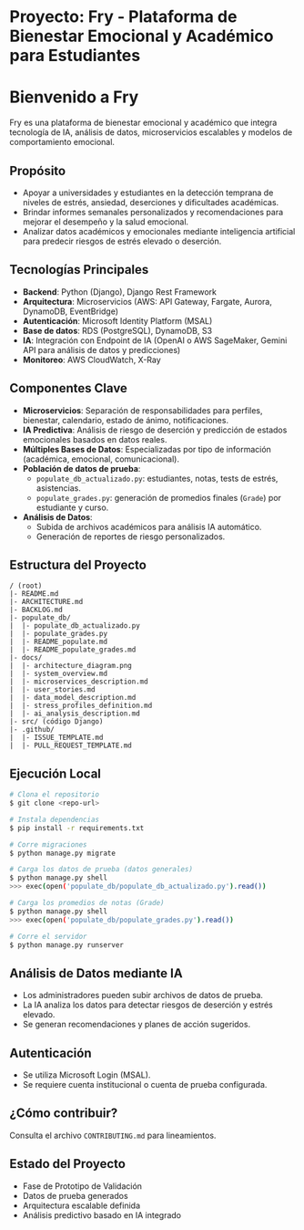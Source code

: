 
# Proyecto: Fry - Plataforma de Bienestar Emocional y Académico para Estudiantes

# Bienvenido a Fry

Fry es una plataforma de bienestar emocional y académico que integra tecnología de IA, análisis de datos, microservicios escalables y modelos de comportamiento emocional.

## Propósito

- Apoyar a universidades y estudiantes en la detección temprana de niveles de estrés, ansiedad, deserciones y dificultades académicas.
- Brindar informes semanales personalizados y recomendaciones para mejorar el desempeño y la salud emocional.
- Analizar datos académicos y emocionales mediante inteligencia artificial para predecir riesgos de estrés elevado o deserción.

## Tecnologías Principales

- **Backend**: Python (Django), Django Rest Framework
- **Arquitectura**: Microservicios (AWS: API Gateway, Fargate, Aurora, DynamoDB, EventBridge)
- **Autenticación**: Microsoft Identity Platform (MSAL)
- **Base de datos**: RDS (PostgreSQL), DynamoDB, S3
- **IA**: Integración con Endpoint de IA (OpenAI o AWS SageMaker, Gemini API para análisis de datos y predicciones)
- **Monitoreo**: AWS CloudWatch, X-Ray

## Componentes Clave

- **Microservicios**: Separación de responsabilidades para perfiles, bienestar, calendario, estado de ánimo, notificaciones.
- **IA Predictiva**: Análisis de riesgo de deserción y predicción de estados emocionales basados en datos reales.
- **Múltiples Bases de Datos**: Especializadas por tipo de información (académica, emocional, comunicacional).
- **Población de datos de prueba**:
  - `populate_db_actualizado.py`: estudiantes, notas, tests de estrés, asistencias.
  - `populate_grades.py`: generación de promedios finales (`Grade`) por estudiante y curso.
- **Análisis de Datos**:
  - Subida de archivos académicos para análisis IA automático.
  - Generación de reportes de riesgo personalizados.

## Estructura del Proyecto

```plaintext
/ (root)
|- README.md
|- ARCHITECTURE.md
|- BACKLOG.md
|- populate_db/
|  |- populate_db_actualizado.py
|  |- populate_grades.py
|  |- README_populate.md
|  |- README_populate_grades.md
|- docs/
|  |- architecture_diagram.png
|  |- system_overview.md
|  |- microservices_description.md
|  |- user_stories.md
|  |- data_model_description.md
|  |- stress_profiles_definition.md
|  |- ai_analysis_description.md
|- src/ (código Django)
|- .github/
|  |- ISSUE_TEMPLATE.md
|  |- PULL_REQUEST_TEMPLATE.md
```

## Ejecución Local

```bash
# Clona el repositorio
$ git clone <repo-url>

# Instala dependencias
$ pip install -r requirements.txt

# Corre migraciones
$ python manage.py migrate

# Carga los datos de prueba (datos generales)
$ python manage.py shell
>>> exec(open('populate_db/populate_db_actualizado.py').read())

# Carga los promedios de notas (Grade)
$ python manage.py shell
>>> exec(open('populate_db/populate_grades.py').read())

# Corre el servidor
$ python manage.py runserver
```

## Análisis de Datos mediante IA

- Los administradores pueden subir archivos de datos de prueba.
- La IA analiza los datos para detectar riesgos de deserción y estrés elevado.
- Se generan recomendaciones y planes de acción sugeridos.

## Autenticación

- Se utiliza Microsoft Login (MSAL).
- Se requiere cuenta institucional o cuenta de prueba configurada.

## ¿Cómo contribuir?

Consulta el archivo `CONTRIBUTING.md` para lineamientos.

## Estado del Proyecto

- Fase de Prototipo de Validación
- Datos de prueba generados
- Arquitectura escalable definida
- Análisis predictivo basado en IA integrado
